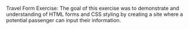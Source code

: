 Travel Form Exercise:
    The goal of this exercise was to demonstrate and understanding of HTML forms and CSS styling by creating a site where a potential passenger can input their information. 
